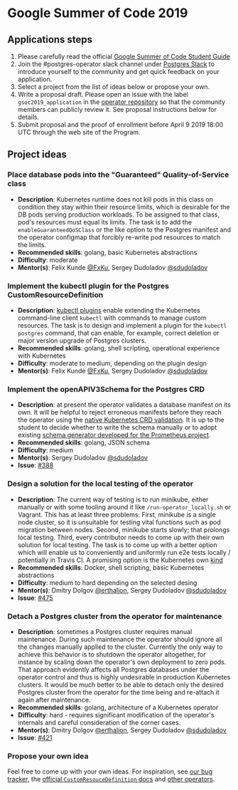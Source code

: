 
# Google Summer of Code 2019

## Applications steps 

1. Please carefully read the official [Google Summer of Code Student Guide](https://google.github.io/gsocguides/student/) 
2. Join the #postgres-operator slack channel under [Postgres Slack](https://postgres-slack.herokuapp.com) to introduce yourself to the community and get quick feedback on your application.
3. Select a project from the list of ideas below or propose your own.
4. Write a proposal draft.  Please open an issue with the label `gsoc2019_application` in the [operator repository](https://github.com/zalando/postgres-operator/issues)  so that the community members can publicly review it. See proposal instructions below for details.
5. Submit proposal and the proof of enrollment before April 9 2019 18:00 UTC through the web site of the Program.

## Project ideas 


### Place database pods into the "Guaranteed" Quality-of-Service class 

* **Description**: Kubernetes runtime does not kill pods in this class on condition they stay within their resource limits, which is desirable for the DB pods serving production workloads.  To be assigned to that class, pod's resources must equal its limits. The task is to add the `enableGuaranteedQoSClass` or the like option to the Postgres manifest and the operator configmap that forcibly re-write pod resources to match the limits.
* **Recommended skills**: golang, basic Kubernetes abstractions
* **Difficulty**: moderate
* **Mentor(s)**:  Felix Kunde [@FxKu](https://github.com/fxku), Sergey Dudoladov [@sdudoladov](https://github.com/sdudoladov)

### Implement the kubectl plugin for the Postgres CustomResourceDefinition

* **Description**: [kubectl plugins](https://kubernetes.io/docs/tasks/extend-kubectl/kubectl-plugins/) enable extending the Kubernetes command-line client `kubectl`  with commands to manage custom resources. The task is to design and implement a plugin for the `kubectl postgres` command, 
that can enable, for example, correct deletion or major version upgrade of Postgres clusters.
* **Recommended skills**: golang, shell scripting, operational experience with Kubernetes
* **Difficulty**: moderate to medium, depending on the plugin design
* **Mentor(s)**:  Felix Kunde [@FxKu](https://github.com/fxku), Sergey Dudoladov [@sdudoladov](https://github.com/sdudoladov)

### Implement the openAPIV3Schema for the Postgres CRD

* **Description**: at present the operator validates a database manifest on its own. 
It will be helpful to reject erroneous manifests before they reach the operator using the [native Kubernetes CRD validation](https://kubernetes.io/docs/tasks/access-kubernetes-api/custom-resources/custom-resource-definitions/#validation). It is up to the student to decide whether to write the schema manually or to adopt existing [schema generator developed for the Prometheus project](https://github.com/ant31/crd-validation).
* **Recommended skills**: golang, JSON schema
* **Difficulty**: medium
* **Mentor(s)**: Sergey Dudoladov [@sdudoladov](https://github.com/sdudoladov) 
* **Issue**: [#388](https://github.com/zalando/postgres-operator/issues/388)

###  Design a solution for the local testing of the operator

* **Description**: The current way of testing is to run minikube, either manually or with some tooling around it like `/run-operator_locally.sh` or Vagrant. This has at least three problems:
First, minikube is a single node cluster, so it is unsuitable for testing vital functions such as pod migration between nodes. Second, minikube starts slowly; that prolongs local testing. 
Third, every contributor  needs to come up with their own solution for local testing. The task is to come up with a better option which will enable us to conveniently and uniformly  run e2e tests locally / potentially in Travis CI.
A promising option is the Kubernetes own [kind](https://github.com/kubernetes-sigs/kind)  
* **Recommended skills**: Docker, shell scripting, basic Kubernetes abstractions
* **Difficulty**: medium to hard depending on the selected desing
* **Mentor(s)**: Dmitry Dolgov [@erthalion](https://github.com/erthalion), Sergey Dudoladov [@sdudoladov](https://github.com/sdudoladov) 
* **Issue**: [#475](https://github.com/zalando/postgres-operator/issues/475)

### Detach a Postgres cluster from the operator for maintenance

* **Description**: sometimes a Postgres cluster requires manual maintenance. During such maintenance the operator should ignore all the changes manually applied to the cluster. 
  Currently the only way to achieve this behavior is to shutdown the operator altogether, for instance by scaling down the operator's own deployment to zero pods. That approach evidently affects all Postgres databases under the operator control and thus is highly undesirable in production Kubernetes clusters. It would be much better to be able to detach only the desired Postgres cluster from the operator for the time being and re-attach it again after maintenance. 
* **Recommended skills**: golang, architecture of a Kubernetes operator
* **Difficulty**: hard - requires significant modification of the operator's internals and careful consideration of the corner cases.
* **Mentor(s)**: Dmitry Dolgov [@erthalion](https://github.com/erthalion), Sergey Dudoladov [@sdudoladov](https://github.com/sdudoladov) 
* **Issue**: [#421](https://github.com/zalando/postgres-operator/issues/421)

### Propose your own idea

Feel free to come up with your own ideas.  For inspiration, 
see [our bug tracker](https://github.com/zalando/postgres-operator/issues), 
the [official `CustomResouceDefinition` docs](https://kubernetes.io/docs/tasks/access-kubernetes-api/custom-resources/custom-resource-definitions/) 
and [other operators](https://github.com/operator-framework/awesome-operators).